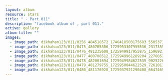 ```yaml
---
layout: album
resource: stars
title: " - Part 011"
description: "facebook album of , part 011."
active: gallery
album-title: ""
images:
  - image_path: dikhahan123/011/0256_484518572_1740418503175683_5505371749355180841_n.jpg
  - image_path: dikhahan123/011/0475_480705306_1725953307955536_2317355891513436589_n.jpg
  - image_path: dikhahan123/011/0476_481235608_1725949917955875_1596927274158445648_n.jpg
  - image_path: dikhahan123/011/0477_480708512_1725949961289204_2270853701103618286_n.jpg
  - image_path: dikhahan123/011/0478_482001694_1725949984622535_9025226729718545597_n.jpg
  - image_path: dikhahan123/011/0479_481279755_1725950044622529_7261011037793993038_n.jpg
  - image_path: dikhahan123/011/0480_481176928_1725937921290408_6647465623582468941_n.jpg
---
```

